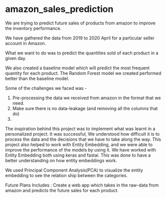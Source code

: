 # amazon_sales_prediction
We are trying to predict future sales of products  from amazon to improve the inventory performance. 


We have gathered the data from 2019 to 2020 April for a particular seller account in Amazon. 

What we want to do was to predict the quantities sold of each product in a given day. 

We also created a baseline model which will predict the most frequent quantity for each product. The Random Forest model we created performed better than the baseline model. 

Some of the challenges we faced was -
1) Pre-processing the data we received from amazon in the format that we need.
2) Make sure there is no data-leakage (and removing all the columns that do)
3) 


The inspiration behind this project was to implement what was learnt in a personalized project. It was successful, We understood how difficult it is to process the data and the decisions that we have to take along the way. 
This project also helped to work with Entity Embedding, and we were able to improve the performance of the models by using it. We have worked with Entity Embedding both using keras and fastai. This was done to have a better understanding on how entity embeddings work. 

We used Principal Component Analysis(PCA) to visualize the entity embedding to see the relation ship between the categories.


Future Plans Includes :
Create a web app which takes in the raw-data from amazon and predicts the future sales for each product. 
